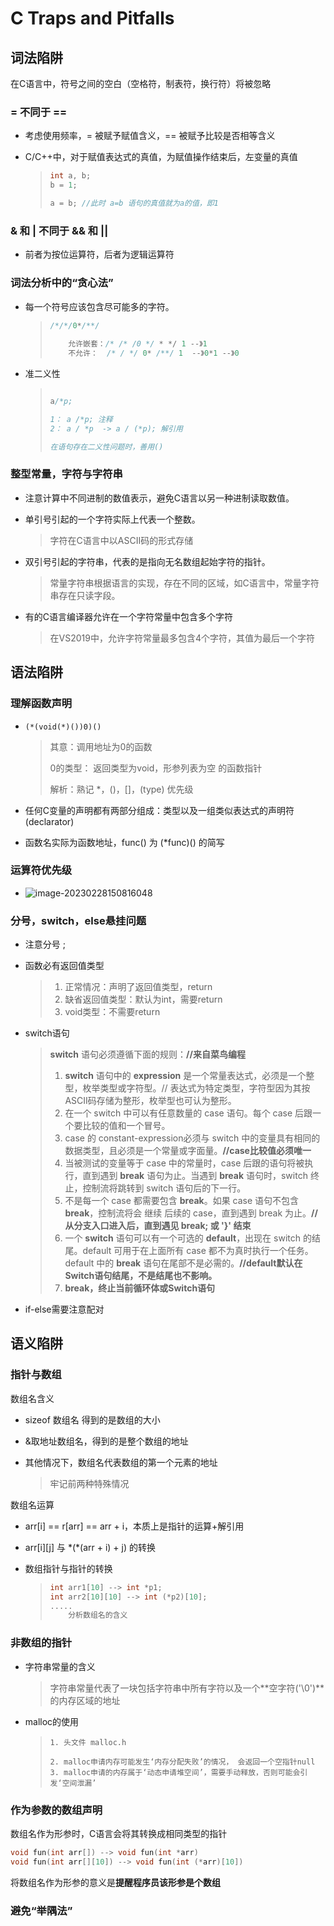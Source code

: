 # C Traps and Pitfalls

## 词法陷阱

在C语言中，符号之间的空白（空格符，制表符，换行符）将被忽略



### = 不同于 ==

- 考虑使用频率，= 被赋予赋值含义，== 被赋予比较是否相等含义

- C/C++中，对于赋值表达式的真值，为赋值操作结束后，左变量的真值

    > ~~~c
    > int a, b;
    > b = 1;
    > 
    > a = b; //此时 a=b 语句的真值就为a的值，即1
    > ~~~

### & 和 | 不同于 && 和 ||

- 前者为按位运算符，后者为逻辑运算符

### 词法分析中的“贪心法”

- 每一个符号应该包含尽可能多的字符。

    > ~~~c
    > /*/*/0*/**/
    >     
    >     允许嵌套：/* /* /0 */ * */ 1 --》1
    >     不允许：  /* / */ 0* /**/ 1  --》0*1 --》0
    > ~~~

- 准二义性

    > ~~~c
    > 
    > a/*p; 
    > 
    > 1： a /*p; 注释
    > 2： a / *p  -> a / (*p); 解引用
    > 
    > 在语句存在二义性问题时，善用()
    > ~~~
    >
    > 

### 整型常量，字符与字符串

- 注意计算中不同进制的数值表示，避免C语言以另一种进制读取数值。

- 单引号引起的一个字符实际上代表一个整数。

    > 字符在C语言中以ASCII码的形式存储

- 双引号引起的字符串，代表的是指向无名数组起始字符的指针。

    > 常量字符串根据语言的实现，存在不同的区域，如C语言中，常量字符串存在只读字段。

- 有的C语言编译器允许在一个字符常量中包含多个字符

    > 在VS2019中，允许字符常量最多包含4个字符，其值为最后一个字符





## 语法陷阱



### 理解函数声明

- `(*(void(*)())0)()`

    > 其意：调用地址为0的函数
    >
    > 0的类型： 返回类型为void，形参列表为空 的函数指针
    >
    > 解析：熟记 *，()，[]，(type) 优先级

- 任何C变量的声明都有两部分组成：类型以及一组类似表达式的声明符(declarator)
- 函数名实际为函数地址，func() 为 (*func)() 的简写

### 运算符优先级

- ![image-20230228150816048](%E5%9B%BE%E7%89%87/README/image-20230228150816048.png)

### 分号，switch，else悬挂问题

- 注意分号 ;

- 函数必有返回值类型

    > 1. 正常情况：声明了返回值类型，return
    > 2. 缺省返回值类型：默认为int，需要return
    > 3. void类型：不需要return

- switch语句

    > **switch** 语句必须遵循下面的规则：**//来自菜鸟编程**
    >
    > 1. **switch** 语句中的 **expression** 是一个常量表达式，必须是一个整型，枚举类型或字符型。// 表达式为特定类型，字符型因为其按ASCII码存储为整形，枚举型也可认为整形。
    > 2. 在一个 switch 中可以有任意数量的 case 语句。每个 case 后跟一个要比较的值和一个冒号。
    > 3. case 的 constant-expression必须与 switch 中的变量具有相同的数据类型，且必须是一个常量或字面量。**//case比较值必须唯一**
    > 4. 当被测试的变量等于 case 中的常量时，case 后跟的语句将被执行，直到遇到 **break** 语句为止。当遇到 **break** 语句时，switch 终止，控制流将跳转到 switch 语句后的下一行。
    > 5. 不是每一个 case 都需要包含 **break**。如果 case 语句不包含 **break**，控制流将会 继续 后续的 case，直到遇到 break 为止。**//从分支入口进入后，直到遇见 break; 或 '}' 结束**
    > 6. 一个 **switch** 语句可以有一个可选的 **default**，出现在 switch 的结尾。default 可用于在上面所有 case 都不为真时执行一个任务。default 中的 **break** 语句在尾部不是必需的。**//default默认在Switch语句结尾，不是结尾也不影响。**
    > 7. **break，终止当前循环体或Switch语句**

- if-else需要注意配对

## 语义陷阱

### 指针与数组

数组名含义

- sizeof 数组名 得到的是数组的大小

- &取地址数组名，得到的是整个数组的地址

- 其他情况下，数组名代表数组的第一个元素的地址

    > 牢记前两种特殊情况

数组名运算

- arr[i] == r[arr] == arr + i，本质上是指针的运算+解引用

- arr\[i][j] 与 \*(*(arr + i) + j) 的转换

- 数组指针与指针的转换

    > ~~~c
    > int arr1[10] --> int *p1;
    > int arr2[10][10] --> int (*p2)[10];
    > .....
    >     分析数组名的含义
    > ~~~
    >
    > 

### 非数组的指针

- 字符串常量的含义

    > 字符串常量代表了一块包括字符串中所有字符以及一个**空字符('\0')**的内存区域的地址

- malloc的使用

    > ~~~
    > 1. 头文件 malloc.h
    > 
    > 2. malloc申请内存可能发生‘内存分配失败’的情况， 会返回一个空指针null
    > 3. malloc申请的内存属于‘动态申请堆空间’，需要手动释放，否则可能会引发‘空间泄漏’
    > ~~~
    >
    > 

### 作为参数的数组声明

数组名作为形参时，C语言会将其转换成相同类型的指针

~~~c
void fun(int arr[]) --> void fun(int *arr)
void fun(int arr[][10]) --> void fun(int (*arr)[10])
~~~

将数组名作为形参的意义是**提醒程序员该形参是个数组**

### 避免“举隅法”

